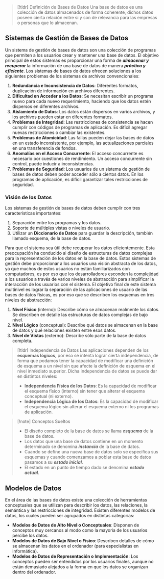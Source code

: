
>[!tldr] Definición de Bases de Datos
>Una base de datos es una colección de datos almacenados de forma coherente, dichos datos poseen cierta relación entre sí y son de relevancia para las empresas o personas que lo almacenan.

## Sistemas de Gestión de Bases de Datos

Un sistema de gestión de bases de datos son una colección de programas que permiten a los usuarios crear y mantener una base de datos. El objetivo principal de estos sistemas es proporcionar una forma de ***almacenar y recuperar*** la información de una base de datos de manera ***práctica y eficiente***.
Los sistemas de bases de datos ofrecen soluciones a los siguientes problemas de los sistemas de archivos convencionales:

1. **Redundancia e Inconsistencia de Datos**: Diferentes formatos, duplicación de información en archivos diferentes.
2. **Dificultad en Acceder a los Datos**: Se necesitan escribir un programa nuevo para cada nuevo requerimiento, haciendo que los datos estén dispersos en diferentes archivos.
3. **Aislamiento de Datos**: Los datos están dispersos en varios archivos, y los archivos pueden estar en diferentes formatos.
4. **Problemas de Integridad**: Las restricciones de consistencia se hacen cumplir con códigos de programas de aplicación. Es difícil agregar nuevas restricciones o cambiar las existentes.
5. **Problemas de Atomicidad**: Las fallas pueden dejar las bases de datos en un estado inconsistente, por ejemplo, las actualizaciones parciales en una transferencia de fondos.
6. **Anomalías en el Acceso Concurrente**: El acceso concurrente es necesario por cuestiones de rendimiento. Un acceso concurrente sin control, puede inducir a inconsistencias.
7. **Problemas de Seguridad**: Los usuarios de un sistema de gestión de bases de datos deben poder acceder sólo a ciertos datos. En los programas de aplicación, es difícil garantizar tales restricciones de seguridad.

### Visión de los Datos

Los sistemas de gestión de bases de datos deben cumplir con tres características importantes:

1. Separación entre los programas y los datos.
2. Soporte de múltiples vistas o niveles de usuario.
3. Utilizar un **Diccionario de Datos** para guardar la descripción, también llamado esquema, de la base de datos.

Para que el sistema sea útil debe recuperar los datos eficientemente. Esta preocupación ha conducido al diseño de estructuras de datos complejas para la representación de los datos en la base de datos.
Estos sistemas de gestión debe proporcionar a los usuarios una visión abstracta de los datos, ya que muchos de estos usuarios no están familiarizados con computadores, es por eso que los desarrolladores esconden la complejidad a los usuarios a través de varios niveles de abstracción para simplificar la interacción de los usuarios con el sistema.
El objetivo final de este sistema multinivel es lograr la separación de las aplicaciones de usuario de las bases de datos físicas, es por eso que se describen los esquemas en tres niveles de abstracción:

1. **Nivel Físico** (interno): Describe cómo se almacenan realmente los datos. Se describen en detalle las estructuras de datos complejas de bajo nivel.
2. **Nivel Lógico** (conceptual): Describe qué datos se almacenan en la base de datos y qué relaciones existen entre esos datos.
3. **Nivel de Vistas** (externo): Describe sólo parte de la base de datos completa.

>[!tldr] Independencia de Datos
>Las aplicaciones dependen de los **esquemas lógicos**, por eso se intenta lograr cierta independencia, de forma que podamos tener la capacidad de modificar una definición de esquema a un nivel sin que afecte la definición de esquema en el nivel inmediato superior. Dicha independencia de datos se puede dar en distintos niveles:
>- **Independencia Física de los Datos**: Es la capacidad de modificar el esquema físico (interno) sin tener que alterar el esquema conceptual (ni externo).
>- **Independencia Lógica de los Datos**: Es la capacidad de modificar el esquema lógico sin alterar el esquema externo ni los programas de aplicación.

>[!note] Conceptos Sueltos
>- El diseño completo de la base de datos se llama ***esquema*** de la base de datos.
>- Los datos que una base de datos contiene en un momento determinado se denomina ***instancia*** de la base de datos.
>- Cuando se define una nueva base de datos solo se especifica sus esquemas y cuando comenzamos a poblar esta base de datos pasamos a su ***estado inicial***.
>- El estado en un punto de tiempo dado se denomina ***estado actual***.

## Modelos de Datos

En el área de las bases de datos existe una colección de herramientas conceptuales que se utilizan para describir los datos, las relaciones, la semántica y las restricciones de integridad.
Existen diferentes modelos de datos, los cuales pueden ser agrupados en distintas categorías:

- **Modelos de Datos de Alto Nivel o Conceptuales**: Disponen de conceptos muy cercanos al modo como la mayoría de los usuarios percibe los datos.
- **Modelos de Datos de Bajo Nivel o Físico**: Describen detalles de cómo se almacenan los datos en el ordenador (para especialistas en informática).
- **Modelos de Datos de Representación o Implementación**: Los conceptos pueden ser entendidos por los usuarios finales, aunque no están demasiado alejados a la forma en que los datos se organizan dentro del ordenador.
